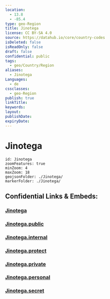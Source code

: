 ```yaml
---
location:
  - 13.8
  - -85.4
type: geo-Region
title: Jinotega
license: CC BY-SA 4.0
source: https://datahub.io/core/country-codes
isDeleted: false
isReadOnly: false
draft: false
confidential: public
tags:
  - geo/Country/Region
aliases:
  - Jinotega
Languages:
  - de
cssclasses:
  - geo-Region
publish: true
linkTitle:
keywords:
layout:
publishDate:
expiryDate:
---
```


# Jinotega

```leaflet
id: Jinotega
zoomFeatures: true 
minZoom: 4 
maxZoom: 18
geojsonFolder: ./Jinotega/
markerFolder: ./Jinotega/
```


## Confidential Links & Embeds: 

### [Jinotega](/_Standards/Earth/Continent/America~Central/Nicaragua/departments~Nicaragua/Jinotega.md) 

### [Jinotega.public](/_public/Earth/Continent/America~Central/Nicaragua/departments~Nicaragua/Jinotega.public.md) 

### [Jinotega.internal](/_internal/Earth/Continent/America~Central/Nicaragua/departments~Nicaragua/Jinotega.internal.md) 

### [Jinotega.protect](/_protect/Earth/Continent/America~Central/Nicaragua/departments~Nicaragua/Jinotega.protect.md) 

### [Jinotega.private](/_private/Earth/Continent/America~Central/Nicaragua/departments~Nicaragua/Jinotega.private.md) 

### [Jinotega.personal](/_personal/Earth/Continent/America~Central/Nicaragua/departments~Nicaragua/Jinotega.personal.md) 

### [Jinotega.secret](/_secret/Earth/Continent/America~Central/Nicaragua/departments~Nicaragua/Jinotega.secret.md)

